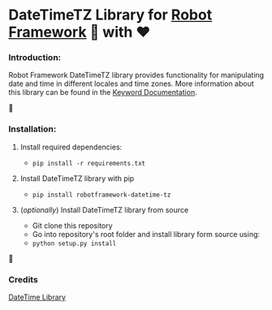 # DateTimeTZ Library for [Robot Framework] :robot: with :heart:

### Introduction:

Robot Framework DateTimeTZ library provides functionality for manipulating date and time in different locales and time zones. More information about this library can be found in the [Keyword Documentation].


:pushpin:
### Installation:

1. Install required dependencies:
   - `pip install -r requirements.txt`

2. Install DateTimeTZ library with pip
   - `pip install robotframework-datetime-tz`

3. (*optionally*) Install DateTimeTZ library from source
   - Git clone this repository
   - Go into repository's root folder and install library form source using:
   - `python setup.py install`


:gift_heart:
### Credits

[DateTime Library]

[Keyword Documentation]: https://testautomation.github.io/DateTimeTZ/doc/DateTimeTZ.html
[Robot Framework]: https://github.com/robotframework/robotframework/blob/master/INSTALL.rst
[DateTime Library]: https://github.com/rmerkushin/DateTime
